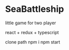 # SeaBattleship

little game for two player

react + redux + typescript

clone path
npm i
npm start
